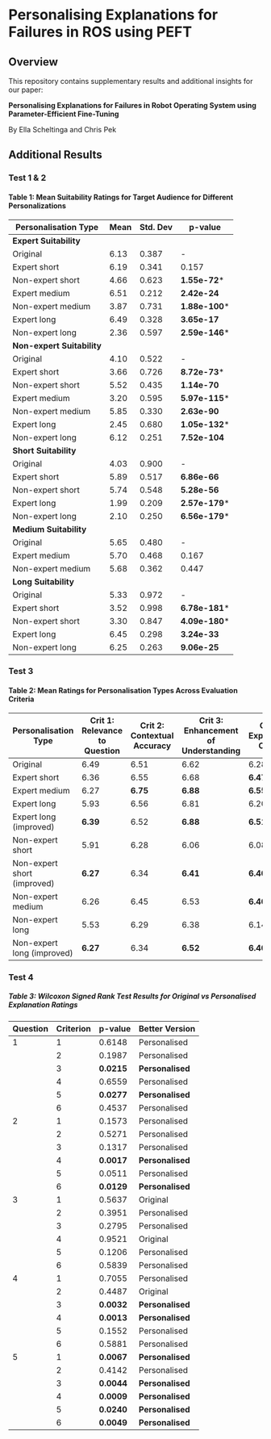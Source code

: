 # Personalising Explanations for Failures in ROS using PEFT

## Overview
This repository contains supplementary results and additional insights for our paper:

**Personalising Explanations for Failures in Robot Operating System using Parameter-Efficient Fine-Tuning**

By Ella Scheltinga and Chris Pek

## Additional Results
### Test 1 & 2

#### Table 1: Mean Suitability Ratings for Target Audience for Different Personalizations

| Personalisation Type       | Mean  | Std. Dev | p-value         |
| -------------------------- | ----- | -------- | --------------- |
| **Expert Suitability**     |       |          |                 |
| Original                   | 6.13  | 0.387    | -               |
| Expert short               | 6.19  | 0.341    | 0.157           |
| Non-expert short           | 4.66  | 0.623    | **1.55e-72***   |
| Expert medium              | 6.51  | 0.212    | **2.42e-24**    |
| Non-expert medium          | 3.87  | 0.731    | **1.88e-100***  |
| Expert long                | 6.49  | 0.328    | **3.65e-17**    |
| Non-expert long            | 2.36  | 0.597    | **2.59e-146***  |
| **Non-expert Suitability** |       |          |                 |
| Original                   | 4.10  | 0.522    | -               |
| Expert short               | 3.66  | 0.726    | **8.72e-73***   |
| Non-expert short           | 5.52  | 0.435    | **1.14e-70**    |
| Expert medium              | 3.20  | 0.595    | **5.97e-115***  |
| Non-expert medium          | 5.85  | 0.330    | **2.63e-90**    |
| Expert long                | 2.45  | 0.680    | **1.05e-132***  |
| Non-expert long            | 6.12  | 0.251    | **7.52e-104**   |
| **Short Suitability**      |       |          |                 |
| Original                   | 4.03  | 0.900    | -               |
| Expert short               | 5.89  | 0.517    | **6.86e-66**    |
| Non-expert short           | 5.74  | 0.548    | **5.28e-56**    |
| Expert long                | 1.99  | 0.209    | **2.57e-179***  |
| Non-expert long            | 2.10  | 0.250    | **6.56e-179***  |
| **Medium Suitability**     |       |          |                 |
| Original                   | 5.65  | 0.480    | -               |
| Expert medium              | 5.70  | 0.468    | 0.167           |
| Non-expert medium          | 5.68  | 0.362    | 0.447           |
| **Long Suitability**       |       |          |                 |
| Original                   | 5.33  | 0.972    | -               |
| Expert short               | 3.52  | 0.998    | **6.78e-181***  |
| Non-expert short           | 3.30  | 0.847    | **4.09e-180***  |
| Expert long                | 6.45  | 0.298    | **3.24e-33**    |
| Non-expert long            | 6.25  | 0.263    | **9.06e-25**    |

### Test 3
#### Table 2: Mean Ratings for Personalisation Types Across Evaluation Criteria

| Personalisation Type        | Crit 1: Relevance to Question | Crit 2: Contextual Accuracy | Crit 3: Enhancement of Understanding | Crit 4: Explanation Clarity | Crit 5: Contextual Explanation Quality |
| --------------------------- | ----------------------------- | --------------------------- | ------------------------------------ | --------------------------- | -------------------------------------- |
| Original                    | 6.49                          | 6.51                        | 6.62                                 | 6.28                        | 6.48                                   |
| Expert short                | 6.36                          | 6.55                        | 6.68                                 | **6.47**                    | 6.49                                   |
| Expert medium               | 6.27                          | **6.75**                    | **6.88**                             | **6.55**                    | **6.84**                               |
| Expert long                 | 5.93                          | 6.56                        | 6.81                                 | 6.20                        | **6.75**                               |
| Expert long (improved)      | **6.39**                      | 6.52                        | **6.88**                             | **6.51**                    | 6.75                                   |
| Non-expert short            | 5.91                          | 6.28                        | 6.06                                 | 6.08                        | 5.95                                   |
| Non-expert short (improved) | **6.27**                      | 6.34                        | **6.41**                             | **6.40**                    | **6.24**                               |
| Non-expert medium           | 6.26                          | 6.45                        | 6.53                                 | **6.40**                    | 6.43                                   |
| Non-expert long             | 5.53                          | 6.29                        | 6.38                                 | 6.14                        | 6.55                                   |
| Non-expert long (improved)  | **6.27**                      | 6.34                        | **6.52**                             | **6.40**                    | 6.45                                   |


### Test 4
##### Table 3: Wilcoxon Signed Rank Test Results for Original vs Personalised Explanation Ratings

| Question | Criterion | p-value  | Better Version  |
|----------|----------|----------|----------------|
| 1        | 1        | 0.6148   | Personalised   |
|          | 2        | 0.1987   | Personalised   |
|          | 3        | **0.0215** | **Personalised**   |
|          | 4        | 0.6559   | Personalised   |
|          | 5        | **0.0277** | **Personalised**   |
|          | 6        | 0.4537   | Personalised   |
| 2        | 1        | 0.1573   | Personalised   |
|          | 2        | 0.5271   | Personalised   |
|          | 3        | 0.1317   | Personalised   |
|          | 4        | **0.0017** | **Personalised**   |
|          | 5        | 0.0511   | Personalised   |
|          | 6        | **0.0129** | **Personalised**   |
| 3        | 1        | 0.5637   | Original       |
|          | 2        | 0.3951   | Personalised   |
|          | 3        | 0.2795   | Personalised   |
|          | 4        | 0.9521   | Original       |
|          | 5        | 0.1206   | Personalised   |
|          | 6        | 0.5839   | Personalised   |
| 4        | 1        | 0.7055   | Personalised   |
|          | 2        | 0.4487   | Original       |
|          | 3        | **0.0032** | **Personalised**   |
|          | 4        | **0.0013** | **Personalised**   |
|          | 5        | 0.1552   | Personalised   |
|          | 6        | 0.5881   | Personalised   |
| 5        | 1        | **0.0067** | **Personalised**   |
|          | 2        | 0.4142   | Personalised   |
|          | 3        | **0.0044** | **Personalised**   |
|          | 4        | **0.0009** | **Personalised**   |
|          | 5        | **0.0240** | **Personalised**   |
|          | 6        | **0.0049** | **Personalised**   |





